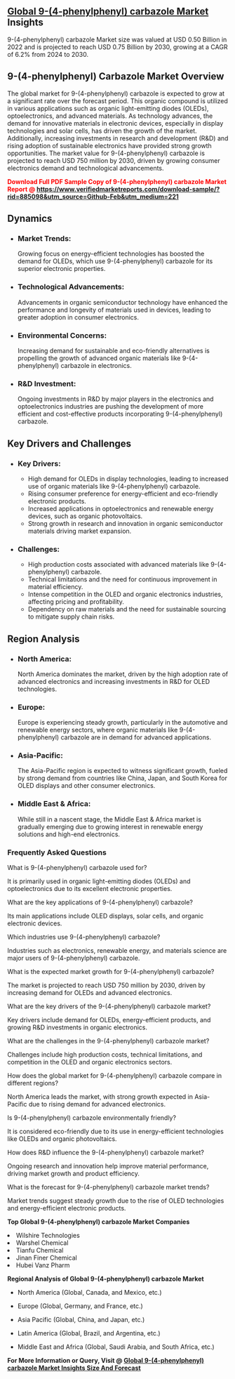 <h2><a href="https://www.verifiedmarketreports.com/download-sample/?rid=885098&amp;utm_source=Github&amp;utm_medium=221" target="_blank">Global 9-(4-phenylphenyl) carbazole Market</a> Insights</h2><p>9-(4-phenylphenyl) carbazole Market size was valued at USD 0.50 Billion in 2022 and is projected to reach USD 0.75 Billion by 2030, growing at a CAGR of 6.2% from 2024 to 2030.</p><p> <h2>9-(4-phenylphenyl) Carbazole Market Overview</h2> <p>The global market for 9-(4-phenylphenyl) carbazole is expected to grow at a significant rate over the forecast period. This organic compound is utilized in various applications such as organic light-emitting diodes (OLEDs), optoelectronics, and advanced materials. As technology advances, the demand for innovative materials in electronic devices, especially in display technologies and solar cells, has driven the growth of the market. Additionally, increasing investments in research and development (R&D) and rising adoption of sustainable electronics have provided strong growth opportunities. The market value for 9-(4-phenylphenyl) carbazole is projected to reach USD 750 million by 2030, driven by growing consumer electronics demand and technological advancements.</p> <p><strong><p><span class=""><span style="color: #ff0000;"><strong>Download Full PDF Sample Copy of 9-(4-phenylphenyl) carbazole Market Report</strong> @ </span><a href="https://www.verifiedmarketreports.com/download-sample/?rid=885098&amp;utm_source=Github-Feb&amp;utm_medium=221" target="_blank">https://www.verifiedmarketreports.com/download-sample/?rid=885098&amp;utm_source=Github-Feb&amp;utm_medium=221</a></span></p></strong></p> <h2>Dynamics</h2> <ul> <li><h3>Market Trends: </h3> Growing focus on energy-efficient technologies has boosted the demand for OLEDs, which use 9-(4-phenylphenyl) carbazole for its superior electronic properties.</li> <li><h3>Technological Advancements: </h3> Advancements in organic semiconductor technology have enhanced the performance and longevity of materials used in devices, leading to greater adoption in consumer electronics.</li> <li><h3>Environmental Concerns: </h3> Increasing demand for sustainable and eco-friendly alternatives is propelling the growth of advanced organic materials like 9-(4-phenylphenyl) carbazole in electronics.</li> <li><h3>R&D Investment: </h3> Ongoing investments in R&D by major players in the electronics and optoelectronics industries are pushing the development of more efficient and cost-effective products incorporating 9-(4-phenylphenyl) carbazole.</li> </ul> <h2>Key Drivers and Challenges</h2> <ul> <li><h3>Key Drivers:</h3> <ul> <li>High demand for OLEDs in display technologies, leading to increased use of organic materials like 9-(4-phenylphenyl) carbazole.</li> <li>Rising consumer preference for energy-efficient and eco-friendly electronic products.</li> <li>Increased applications in optoelectronics and renewable energy devices, such as organic photovoltaics.</li> <li>Strong growth in research and innovation in organic semiconductor materials driving market expansion.</li> </ul> </li> <li><h3>Challenges:</h3> <ul> <li>High production costs associated with advanced materials like 9-(4-phenylphenyl) carbazole.</li> <li>Technical limitations and the need for continuous improvement in material efficiency.</li> <li>Intense competition in the OLED and organic electronics industries, affecting pricing and profitability.</li> <li>Dependency on raw materials and the need for sustainable sourcing to mitigate supply chain risks.</li> </ul> </li> </ul> <h2>Region Analysis</h2> <ul> <li><h3>North America: </h3> North America dominates the market, driven by the high adoption rate of advanced electronics and increasing investments in R&D for OLED technologies.</li> <li><h3>Europe: </h3> Europe is experiencing steady growth, particularly in the automotive and renewable energy sectors, where organic materials like 9-(4-phenylphenyl) carbazole are in demand for advanced applications.</li> <li><h3>Asia-Pacific: </h3> The Asia-Pacific region is expected to witness significant growth, fueled by strong demand from countries like China, Japan, and South Korea for OLED displays and other consumer electronics.</li> <li><h3>Middle East & Africa: </h3> While still in a nascent stage, the Middle East & Africa market is gradually emerging due to growing interest in renewable energy solutions and high-end electronics.</li> </ul> <h3>Frequently Asked Questions</h3> <p>What is 9-(4-phenylphenyl) carbazole used for?</p> <p>It is primarily used in organic light-emitting diodes (OLEDs) and optoelectronics due to its excellent electronic properties.</p> <p>What are the key applications of 9-(4-phenylphenyl) carbazole?</p> <p>Its main applications include OLED displays, solar cells, and organic electronic devices.</p> <p>Which industries use 9-(4-phenylphenyl) carbazole?</p> <p>Industries such as electronics, renewable energy, and materials science are major users of 9-(4-phenylphenyl) carbazole.</p> <p>What is the expected market growth for 9-(4-phenylphenyl) carbazole?</p> <p>The market is projected to reach USD 750 million by 2030, driven by increasing demand for OLEDs and advanced electronics.</p> <p>What are the key drivers of the 9-(4-phenylphenyl) carbazole market?</p> <p>Key drivers include demand for OLEDs, energy-efficient products, and growing R&D investments in organic electronics.</p> <p>What are the challenges in the 9-(4-phenylphenyl) carbazole market?</p> <p>Challenges include high production costs, technical limitations, and competition in the OLED and organic electronics sectors.</p> <p>How does the global market for 9-(4-phenylphenyl) carbazole compare in different regions?</p> <p>North America leads the market, with strong growth expected in Asia-Pacific due to rising demand for advanced electronics.</p> <p>Is 9-(4-phenylphenyl) carbazole environmentally friendly?</p> <p>It is considered eco-friendly due to its use in energy-efficient technologies like OLEDs and organic photovoltaics.</p> <p>How does R&D influence the 9-(4-phenylphenyl) carbazole market?</p> <p>Ongoing research and innovation help improve material performance, driving market growth and product efficiency.</p> <p>What is the forecast for 9-(4-phenylphenyl) carbazole market trends?</p> <p>Market trends suggest steady growth due to the rise of OLED technologies and energy-efficient electronic products.</p> </p><p><strong>Top Global 9-(4-phenylphenyl) carbazole Market Companies</strong></p><div data-test-id=""><p><li>Wilshire Technologies</li><li> Warshel Chemical</li><li> Tianfu Chemical</li><li> Jinan Finer Chemical</li><li> Hubei Vanz Pharm</li></p><div><strong>Regional Analysis of&nbsp;Global 9-(4-phenylphenyl) carbazole Market</strong></div><ul><li dir="ltr"><p dir="ltr">North America&nbsp;(Global, Canada, and Mexico, etc.)</p></li><li dir="ltr"><p dir="ltr">Europe (Global, Germany, and France, etc.)</p></li><li dir="ltr"><p dir="ltr">Asia Pacific&nbsp;(Global, China, and Japan, etc.)</p></li><li dir="ltr"><p dir="ltr">Latin America&nbsp;(Global, Brazil, and Argentina, etc.)</p></li><li dir="ltr">Middle East and Africa&nbsp;(Global, Saudi Arabia, and South Africa, etc.)</li></ul><p><strong>For More Information or Query, Visit @&nbsp;</strong><strong><a href="https://www.verifiedmarketreports.com/product/9-4-phenylphenyl-carbazole-market/?utm_source=Github&amp;utm_medium=221" target="_blank">Global 9-(4-phenylphenyl) carbazole Market Insights Size And Forecast</a></strong></p></div>
